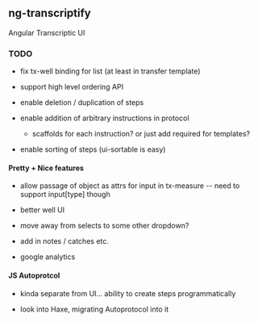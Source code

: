 ## ng-transcriptify

Angular Transcriptic UI

### TODO

- fix tx-well binding for list (at least in transfer template)

- support high level ordering API

- enable deletion / duplication of steps

- enable addition of arbitrary instructions in protocol
  - scaffolds for each instruction? or just add required for templates?  

- enable sorting of steps (ui-sortable is easy)

#### Pretty + Nice features

- allow passage of object as attrs for input in tx-measure -- need to support input[type] though
    
- better well UI

- move away from selects to some other dropdown?

- add in notes / catches etc.

- google analytics


#### JS Autoprotcol

- kinda separate from UI... ability to create steps programmatically

- look into Haxe, migrating Autoprotocol into it
